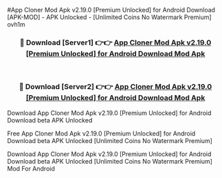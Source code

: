 #App Cloner Mod Apk v2.19.0 [Premium Unlocked] for Android Download [APK-MOD] - APK Unlocked - [Unlimited Coins No Watermark Premium] ovh1m



<div align="center">

<h3>🔴 Download [Server1] 👉👉 <a href="https://momento.my/?title=App_Cloner_Mod_Apk_v2.19.0_[Premium_Unlocked]_for_Android_Download">App Cloner Mod Apk v2.19.0 [Premium Unlocked] for Android Download Mod Apk</a></h3><br>

<h3>🔴 Download [Server2] 👉👉 <a href="https://momento.my/?title=App_Cloner_Mod_Apk_v2.19.0_[Premium_Unlocked]_for_Android_Download">App Cloner Mod Apk v2.19.0 [Premium Unlocked] for Android Download Mod Apk</a></h3>
</div>



Download App Cloner Mod Apk v2.19.0 [Premium Unlocked] for Android Download beta APK Unlocked

Free App Cloner Mod Apk v2.19.0 [Premium Unlocked] for Android Download beta APK Unlocked [Unlimited Coins No Watermark Premium]

Download App Cloner Mod Apk v2.19.0 [Premium Unlocked] for Android Download beta APK Unlocked [Unlimited Coins No Watermark Premium] Mod For Android
